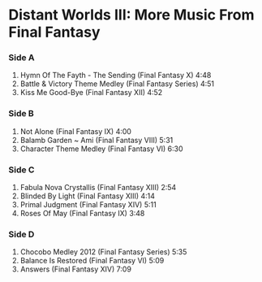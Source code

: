 # Distant Worlds III: More Music From Final Fantasy

### Side A
 1. Hymn Of The Fayth - The Sending (Final Fantasy X)	4:48
 2. Battle & Victory Theme Medley (Final Fantasy Series)	4:51
 3. Kiss Me Good-Bye (Final Fantasy XII)	4:52

### Side B
 1. Not Alone (Final Fantasy IX)	4:00
 2. Balamb Garden ~ Ami (Final Fantasy VIII)	5:31
 3. Character Theme Medley (Final Fantasy VI)	6:30

### Side C
 1. Fabula Nova Crystallis (Final Fantasy XIII)	2:54
 2. Blinded By Light (Final Fantasy XIII)	4:14
 3. Primal Judgment (Final Fantasy XIV)	5:11
 4. Roses Of May (Final Fantasy IX)	3:48

### Side D
 1. Chocobo Medley 2012 (Final Fantasy Series)	5:35
 2. Balance Is Restored (Final Fantasy VI)	5:09
 3. Answers (Final Fantasy XIV)	7:09